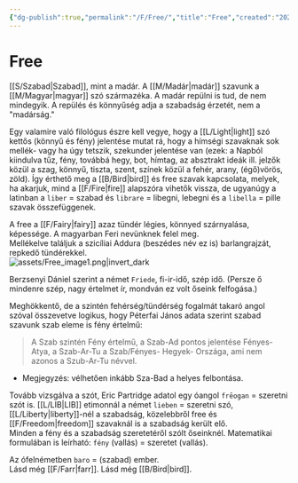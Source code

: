```yaml
---
{"dg-publish":true,"permalink":"/F/Free/","title":"Free","created":"2024-04-20T13:51","updated":"2024-10-25T18:54"}
---
```



# Free

[[S/Szabad\|Szabad]], mint a madár. A [[M/Madár\|madár]] szavunk a [[M/Magyar\|magyar]] szó származéka. A madár repülni is tud, de nem mindegyik. A repülés és könnyűség adja a szabadság érzetét, nem a "madárság."

Egy valamire való filológus észre kell vegye, hogy a [[L/Light\|light]] szó kettős (könnyű és fény) jelentése mutat rá, hogy a hímségi szavaknak sok mellék- vagy ha úgy tetszik, szekunder jelentése van (ezek: a Napból kiindulva tűz, fény, továbbá hegy, bot, hímtag, az absztrakt ideák ill. jelzők közül a szag, könnyű, tiszta, szent, színek közül a fehér, arany, (égő)vörös, zöld). Így érthető meg a [[B/Bird\|bird]] és free szavak kapcsolata, melyek, ha akarjuk, mind a [[F/Fire\|fire]] alapszóra vihetők vissza, de ugyanúgy a latinban a `liber` = szabad és `librare` = libegni, lebegni és a `libella` = pille szavak összefüggenek.  

A free a [[F/Fairy\|fairy]] azaz tündér légies, könnyed szárnyalása, képessége. A magyarban Feri nevünknek felel meg.  
Mellékelve találjuk a szicíliai Addura (beszédes név ez is) barlangrajzát, repkedő tündérekkel.  
![assets/Free_image1.png|invert_dark](/img/user/F/assets/Free_image1.png)  

Berzsenyi Dániel szerint a német `Friede`, fi-ir-idő, szép idő. (Persze ő mindenre szép, nagy értelmet ír, mondván ez volt őseink felfogása.)  

Meghökkentő, de a szintén fehérség/tündérség fogalmát takaró angol szóval összevetve logikus, hogy Péterfai János adata szerint szabad szavunk szab eleme is fény értelmű:  
> A Szab szintén Fény értelmű, a Szab-Ad pontos jelentése Fényes-Atya, a Szab-Ar-Tu a Szab/Fényes- Hegyek- Országa, ami nem azonos a Szub-Ar-Tu névvel.  
- Megjegyzés: vélhetően inkább Sza-Bad a helyes felbontása.

Tovább vizsgálva a szót, Eric Partridge adatol egy óangol `frēogan` = szeretni szót is. [[L/LIB\|LIB]] etimonnál a német `lieben` = szeretni szó, [[L/Liberty\|liberty]]-nél a szabadság, közelebbről free és [[F/Freedom\|freedom]] szavaknál is a szabadság került elő.  
Minden a fény és a szabadság szeretetéről szólt őseinknél. Matematikai formulában is leírható: `fény` (vallás) = szeretet (vallás).  

Az ófelnémetben `baro` = (szabad) ember.  
Lásd még [[F/Farr\|farr]]. Lásd még [[B/Bird\|bird]].  